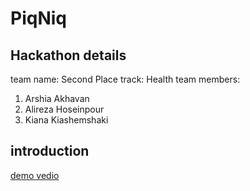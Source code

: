# PiqNiq

## Hackathon details
team name: Second Place
track: Health 
team members: 
1. Arshia Akhavan
2. Alireza Hoseinpour
3. Kiana Kiashemshaki

## introduction
[demo vedio](https://drive.google.com/file/d/1q31nA6WG-TIO5UhtucOdKfoupa5Z_nAW)
